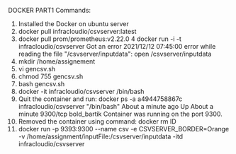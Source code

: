 DOCKER PART1 Commands:

1.  Installed the Docker on ubuntu server
2.  docker pull infracloudio/csvserver:latest
3.  docker pull prom/prometheus:v2.22.0
4   docker run -i -t infracloudio/csvserver   Got an error 2021/12/12 07:45:00 error while reading the file "/csvserver/inputdata": open /csvserver/inputdata
5.  mkdir /home/assignement
6.  vi gencsv.sh
7.  chmod 755 gencsv.sh
8.  bash  gencsv.sh
9.  docker -it infracloudio/csvserver /bin/bash
10. Quit the container and run: docker ps -a
a4944758867c   infracloudio/csvserver   "/bin/bash"              About a minute ago   Up About a minute           9300/tcp   bold_bartik
Container was running on the port 9300.
11. Removed the container using command:  docker rm ID
12. docker run -p 9393:9300 --name csv -e CSVSERVER_BORDER=Orange -v /home/assignment/inputFile:/csvserver/inputdata -itd infracloudio/csvserver
